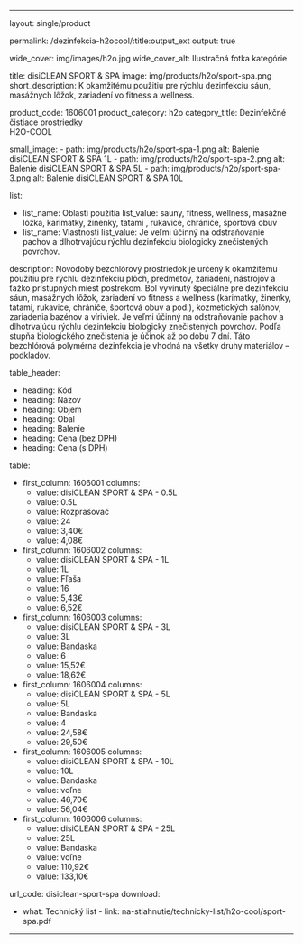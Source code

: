 --- 

layout: single/product

permalink: /dezinfekcia-h2ocool/:title:output_ext
output: true

wide_cover: img/images/h2o.jpg
wide_cover_alt: Ilustračná fotka kategórie

title: disiCLEAN SPORT & SPA
image: img/products/h2o/sport-spa.png
short_description: K okamžitému použitiu pre rýchlu dezinfekciu sáun, masážnych lôžok, zariadení vo fitness a wellness.

product_code: 1606001
product_category: h2o
category_title: Dezinfekčné čistiace prostriedky <br> H2O-COOL

small_image:
    - path: img/products/h2o/sport-spa-1.png
      alt: Balenie disiCLEAN SPORT & SPA 1L
    - path: img/products/h2o/sport-spa-2.png
      alt: Balenie disiCLEAN SPORT & SPA 5L 
    - path: img/products/h2o/sport-spa-3.png
      alt: Balenie disiCLEAN SPORT & SPA 10L
 
list: 
  - list_name: Oblasti použitia
    list_value: sauny, fitness, wellness, masážne lôžka, karimatky, žinenky, tatami , rukavice, chrániče, športová obuv
  - list_name: Vlastnosti
    list_value: Je veľmi účinný na odstraňovanie pachov a dlhotrvajúcu rýchlu dezinfekciu biologicky znečistených povrchov.


description: Novodobý bezchlórový prostriedok je určený k okamžitému použitiu pre rýchlu dezinfekciu plôch, predmetov, zariadení, nástrojov a ťažko prístupných miest postrekom. Bol vyvinutý špeciálne pre dezinfekciu sáun, masážnych lôžok, zariadení vo fitness a wellness (karimatky, žinenky, tatami, rukavice, chrániče, športová obuv a pod.), kozmetických salónov, zariadenia bazénov a víriviek. Je veľmi účinný na odstraňovanie pachov a dlhotrvajúcu rýchlu dezinfekciu biologicky znečistených povrchov. Podľa stupňa biologického znečistenia je účinok až po dobu 7 dní. Táto bezchlórová polymérna dezinfekcia je vhodná na všetky druhy materiálov – podkladov.

table_header:
  - heading: Kód
  - heading: Názov
  - heading: Objem
  - heading: Obal
  - heading: Balenie
  - heading: Cena (bez DPH)
  - heading: Cena (s DPH)

table:
  - first_column: 1606001
    columns: 
      - value: disiCLEAN SPORT & SPA - 0.5L
      - value: 0.5L
      - value: Rozprašovač
      - value: 24  
      - value: 3,40€
      - value: 4,08€
  - first_column: 1606002
    columns: 
      - value: disiCLEAN SPORT & SPA - 1L
      - value: 1L
      - value: Fľaša 
      - value: 16 
      - value: 5,43€
      - value: 6,52€
  - first_column: 1606003
    columns: 
      - value: disiCLEAN SPORT & SPA - 3L
      - value: 3L
      - value: Bandaska 
      - value: 6 
      - value: 15,52€
      - value: 18,62€
  - first_column: 1606004
    columns: 
      - value: disiCLEAN SPORT & SPA - 5L
      - value: 5L
      - value: Bandaska 
      - value: 4 
      - value: 24,58€
      - value: 29,50€
  - first_column: 1606005
    columns: 
      - value: disiCLEAN SPORT & SPA - 10L
      - value: 10L
      - value: Bandaska 
      - value: voľne 
      - value: 46,70€
      - value: 56,04€
  - first_column: 1606006
    columns: 
      - value: disiCLEAN SPORT & SPA - 25L
      - value: 25L
      - value: Bandaska 
      - value: voľne 
      - value: 110,92€
      - value: 133,10€

url_code: disiclean-sport-spa
download:
  - what: Technický list - 
    link: na-stiahnutie/technicky-list/h2o-cool/sport-spa.pdf

---